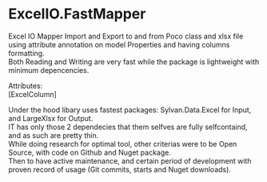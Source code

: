 # ExcelIO.FastMapper
Excel IO Mapper Import and Export to and from Poco class and xlsx file using attribute annotation on model Properties and having columns formatting.  
Both Reading and Writing are very fast while the package is lightweight with minimum depencencies.

Attributes:  
[ExcelColumn]

Under the hood libary uses fastest packages: Sylvan.Data.Excel for Input, and LargeXlsx for Output.  
IT has only those 2 dependecies that them selfves are fully selfcontaind, and as such are pretty thin.  
While doing research for optimal tool, other criterias were to be Open Source, with code on Github and Nuget package.  
Then to have active maintenance, and certain period of development with proven record of usage (Git commits, starts and Nuget downloads).  
